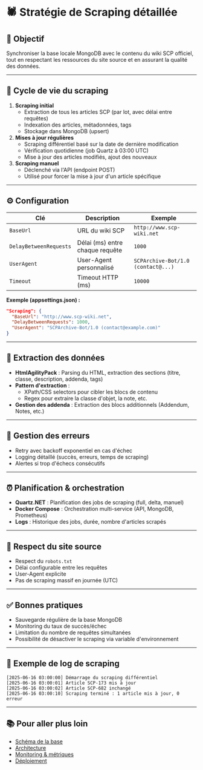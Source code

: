 # 🕷️ Stratégie de Scraping détaillée

## 🎯 Objectif
Synchroniser la base locale MongoDB avec le contenu du wiki SCP officiel, tout en respectant les ressources du site source et en assurant la qualité des données.

---

## 🔄 Cycle de vie du scraping
1. **Scraping initial**
   - Extraction de tous les articles SCP (par lot, avec délai entre requêtes)
   - Indexation des articles, métadonnées, tags
   - Stockage dans MongoDB (upsert)
2. **Mises à jour régulières**
   - Scraping différentiel basé sur la date de dernière modification
   - Vérification quotidienne (job Quartz à 03:00 UTC)
   - Mise à jour des articles modifiés, ajout des nouveaux
3. **Scraping manuel**
   - Déclenché via l'API (endpoint POST)
   - Utilisé pour forcer la mise à jour d'un article spécifique

---

## ⚙️ Configuration

| Clé                  | Description                                 | Exemple                                  |
|----------------------|---------------------------------------------|------------------------------------------|
| `BaseUrl`            | URL du wiki SCP                             | `http://www.scp-wiki.net`                |
| `DelayBetweenRequests`| Délai (ms) entre chaque requête             | `1000`                                   |
| `UserAgent`          | User-Agent personnalisé                     | `SCPArchive-Bot/1.0 (contact@...)`       |
| `Timeout`            | Timeout HTTP (ms)                           | `10000`                                  |

**Exemple (appsettings.json) :**
```json
"Scraping": {
  "BaseUrl": "http://www.scp-wiki.net",
  "DelayBetweenRequests": 1000,
  "UserAgent": "SCPArchive-Bot/1.0 (contact@example.com)"
}
```

---

## 🧩 Extraction des données
- **HtmlAgilityPack** : Parsing du HTML, extraction des sections (titre, classe, description, addenda, tags)
- **Pattern d'extraction** :
  - XPath/CSS selectors pour cibler les blocs de contenu
  - Regex pour extraire la classe d'objet, la note, etc.
- **Gestion des addenda** : Extraction des blocs additionnels (Addendum, Notes, etc.)

---

## 🚨 Gestion des erreurs
- Retry avec backoff exponentiel en cas d'échec
- Logging détaillé (succès, erreurs, temps de scraping)
- Alertes si trop d'échecs consécutifs

---

## ⏰ Planification & orchestration
- **Quartz.NET** : Planification des jobs de scraping (full, delta, manuel)
- **Docker Compose** : Orchestration multi-service (API, MongoDB, Prometheus)
- **Logs** : Historique des jobs, durée, nombre d'articles scrapés

---

## 🤝 Respect du site source
- Respect du `robots.txt`
- Délai configurable entre les requêtes
- User-Agent explicite
- Pas de scraping massif en journée (UTC)

---

## ✅ Bonnes pratiques
- Sauvegarde régulière de la base MongoDB
- Monitoring du taux de succès/échec
- Limitation du nombre de requêtes simultanées
- Possibilité de désactiver le scraping via variable d'environnement

---

## 📝 Exemple de log de scraping
```
[2025-06-16 03:00:00] Démarrage du scraping différentiel
[2025-06-16 03:00:01] Article SCP-173 mis à jour
[2025-06-16 03:00:02] Article SCP-682 inchangé
[2025-06-16 03:00:10] Scraping terminé : 1 article mis à jour, 0 erreur
```

---

## 📚 Pour aller plus loin
- [Schéma de la base](database-schema.md)
- [Architecture](architecture.md)
- [Monitoring & métriques](prometheus.md)
- [Déploiement](deployment.md)
